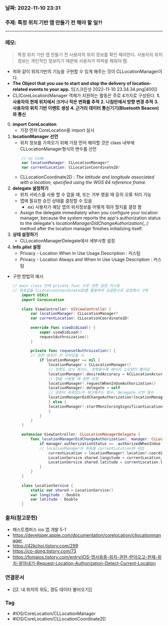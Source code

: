 ### 날짜: 2022-11-10 23:31

### 주제: 특정 위치 기반 앱 만들기 전 해야 할 일?!
---
### 메모: 
> 특정 위치 기반 앱 만들기 전 사용자의 위치 정보를 확인 해야한다. 
> 사용자의 위치 정보는 개인적인 정보이기 때문에 사용자가 허락을 해줘야 함. 
- 위와 같이 위치기반의 기능을 구현할 수 있게 해주는 것이 CLLocationManager이다.
- **The Object that you use to start and stop the delivery of location-related events to your app.**
![[스크린샷 2022-11-10 23.34.34.png|400]]
- CL(CoreLocation)Manager 객체가 지원하는 활동은 주로 4가지로 구성된다. 
	**1. 사용자의 현재 위치에서 크거나 작은 변화를 추적**
	**2. 나침반에서 방향 변경 추적**
	**3. 사용자의 위치 기반 이벤트 생성**
	**4. 근거리 데이터 통신기기(Bluetooth Beacon)와 통신**
0. **import CoreLocation**
	- 가장 먼저 CoreLocation을 import 실시
1. **locationManager 선언**
	 - 위치 정보를 가져오기 위해 가장 먼저 해야할 것은 class 내부에 CLLocationManager형식의 변수를 선언
	 ~~~ swift
		 // ex Code
		 var locationManager: CLLocationManager? 
		 var currentLocation: CLLocationCoordinate2D!
	 ~~~
	 - CLLocationCoordinate2D : *The latitude and longitude associated with a location, specified using the WGS 84 reference frame.*
2. **delegate 설정하기** 
	- 위치 서비스를 사용 할 수 없을 때, 또는 거부 했을 때 등의 오류 처리 가능 
	- 앱에 필요한 승인 상태를 결정할 수 있음
		- ex) 사용자가 해당 앱의 위치정보를 어떻게 줘야 할지를 결정 함
	- Assign the delegate immediately when you configure your location manager, because the system reports the app's authorization status to the delegate's *locationManagerDidChangeAuthorization(\_:)* method after the location manager finishes initializing itself.
3.  **상태 설정하기**
	- CLLocationManagerDelegate에서 세부사항 설정
4. **Info.plist 설정**
	- Privacy - Location When In Use Usage Description : 커스텀
	- Privacy - Location Always and When In Use Usage Description : 커스텀
- 구현 방법의 예시
	~~~ swift
	// main class 안에 private func 으로 권한 설정 커스텀
	// 좌표값을 CLLocationCoordinate2D를 활용하여 싱글톤으로 설정해서 구현
		import UIKit
		import CoreLocation
		
		class ViewController: UIViewController { 
			var locationManager: CLLocationManager?
			var currentLocation: CLLocationCoordinate2D!
			
			override func viewDidLoad() { 
				super.viewDidLoad()
				requestAuthroization()
			}
			
			private func requesetAuthroization() { 
			// 권한 설정이 안 되어있을 시
				if locationManager == nil { 
					locationManager = CLLocationManager()
					// 정확도 검사 메서드, 정확할수록 배터리 소모량이 빨라짐
					locationManager!.desiredAccuracy = kCLLocationAccuracyBest
					// 앱을 사용할 때 권한 요청
					locationManager!.requestWhenInUseAuthorization()
					locationManager!.delegate = self
					// 권한이 바뀌었는지 체크해주는 함수, delegate 선언 필수
					locationManagerDidChangeAuthorization(locationManager!) 
					} else { 
					locationManager!.startMonitoringSignificantLocationChanges()
					}
				}
			}
		}
		
		extension ViewController: CLLocationManagerDelegate { 
			func locationManagerDidChangeAuthorization(_ manager: CLLocationManager) { 
				if manager.authorizationStatus == .authorizedWhenInUse { 
				// locationManager의 좌표를 currentLocation에 대입 
					currentLocation = locationManager?.location?.coordinate
					LocationService.shared.longitude = currentLocation.longitude
					LocationService.shared.latitude = currentLocation.latitude
				}
			}
		}
		
		class LocationService { 
			static var shared = LocationService()
			var longitude : Double
			var latitude : Double
		}
	~~~

### 출처(참고문헌) 
- 패스트켐퍼스 ios 앱 개발 5-1
- https://developer.apple.com/documentation/corelocation/cllocationmanager
- https://42kchoi.tistory.com/299
- https://co-dong.tistory.com/73
- https://fomaios.tistory.com/entry/iOS-앱사용중-위치-권한-받아오고-현재-위치-알아내기-Request-Location-Authorization-Detect-Current-Location

### 연결문서 
- [[2. 내 위치의 위도, 경도 데이터 불러오기]]

### Tag
- #IOS/CoreLocation/CLLocationManager
- #IOS/CoreLocation/CLLocationCoordinate2D  